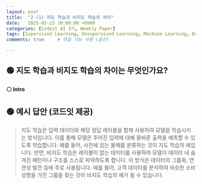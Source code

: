 ```yaml
---
layout: post
title:  "2-(1) 지도 학습과 비지도 학습의 차이"
date:   2025-05-23 10:00:00 +0900
categories: [Codeit AI 3기, Weekly Paper]
tags: [Supervised Learning, Unsupervised Learning, Machine Learning, Deep Learning, AI]
comments: true     # 댓글 기능 사용 (옵션)

---
```


## 🟢 지도 학습과 비지도 학습의 차이는 무엇인가요?

#### ⚪ Intro


## 🟢 예시 답안 (코드잇 제공)
> 지도 학습은 입력 데이터와 해당 정답 레이블을 함께 사용하여 모델을 학습시키는 방식입니다. 이를 통해 모델은 주어진 입력에 대해 올바른 출력을 예측할 수 있도록 학습합니다. 예를 들어, 사진에 있는 물체를 분류하는 것이 지도 학습의 예입니다. 
반면, 비지도 학습은 레이블이 없는 데이터를 사용하여 모델이 데이터 내 숨겨진 패턴이나 구조를 스스로 파악하도록 합니다. 이 방식은 데이터의 그룹화, 연관성 발견 등에 주로 사용됩니다. 예를 들어, 고객 데이터를 분석하여 비슷한 소비 성향을 가진 그룹을 찾는 것이 비지도 학습의 예가 될 수 있습니다.